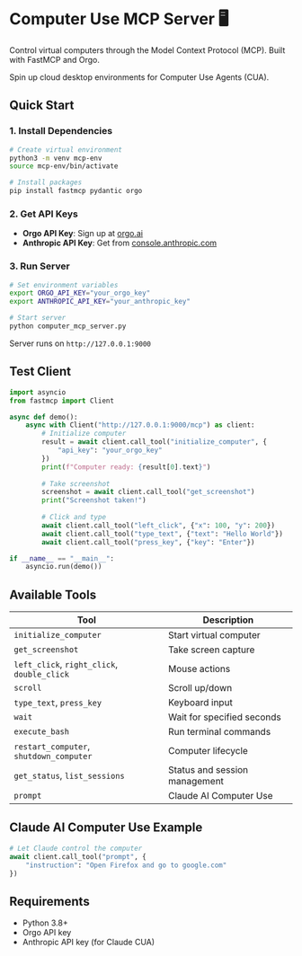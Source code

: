 # Computer Use MCP Server 🖥️

Control virtual computers through the Model Context Protocol (MCP). Built with FastMCP and Orgo.

Spin up cloud desktop environments for Computer Use Agents (CUA).

## Quick Start

### 1. Install Dependencies
```bash
# Create virtual environment
python3 -m venv mcp-env
source mcp-env/bin/activate

# Install packages
pip install fastmcp pydantic orgo
```

### 2. Get API Keys
- **Orgo API Key**: Sign up at [orgo.ai](https://orgo.ai)
- **Anthropic API Key**: Get from [console.anthropic.com](https://console.anthropic.com)

### 3. Run Server
```bash
# Set environment variables
export ORGO_API_KEY="your_orgo_key"
export ANTHROPIC_API_KEY="your_anthropic_key"

# Start server
python computer_mcp_server.py
```

Server runs on `http://127.0.0.1:9000`

## Test Client

```python
import asyncio
from fastmcp import Client

async def demo():
    async with Client("http://127.0.0.1:9000/mcp") as client:
        # Initialize computer
        result = await client.call_tool("initialize_computer", {
            "api_key": "your_orgo_key"
        })
        print(f"Computer ready: {result[0].text}")
        
        # Take screenshot
        screenshot = await client.call_tool("get_screenshot")
        print("Screenshot taken!")
        
        # Click and type
        await client.call_tool("left_click", {"x": 100, "y": 200})
        await client.call_tool("type_text", {"text": "Hello World"})
        await client.call_tool("press_key", {"key": "Enter"})

if __name__ == "__main__":
    asyncio.run(demo())
```

## Available Tools

| Tool | Description |
|------|-------------|
| `initialize_computer` | Start virtual computer |
| `get_screenshot` | Take screen capture |
| `left_click`, `right_click`, `double_click` | Mouse actions |
| `scroll` | Scroll up/down |
| `type_text`, `press_key` | Keyboard input |
| `wait` | Wait for specified seconds |
| `execute_bash` | Run terminal commands |
| `restart_computer`, `shutdown_computer` | Computer lifecycle |
| `get_status`, `list_sessions` | Status and session management |
| `prompt` | Claude AI Computer Use |

## Claude AI Computer Use Example

```python
# Let Claude control the computer
await client.call_tool("prompt", {
    "instruction": "Open Firefox and go to google.com"
})
```

## Requirements

- Python 3.8+
- Orgo API key
- Anthropic API key (for Claude CUA)